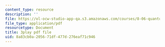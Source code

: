 ```yaml
---
content_type: resource
description: ''
file: https://ol-ocw-studio-app-qa.s3.amazonaws.com/courses/8-06-quantum-physics-iii-spring-2018/8a83cb0a205671df477d276eaf71c946_FA11OqJYnaE.pdf
file_type: application/pdf
resourcetype: Document
title: 3play pdf file
uid: 8a83cb0a-2056-71df-477d-276eaf71c946
---
```

